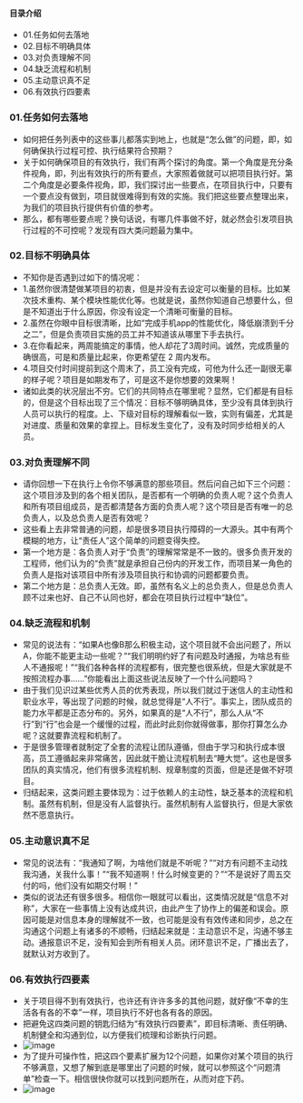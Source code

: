 #### 目录介绍
- 01.任务如何去落地
- 02.目标不明确具体
- 03.对负责理解不同
- 04.缺乏流程和机制
- 05.主动意识真不足
- 06.有效执行四要素






### 01.任务如何去落地
- 如何把任务列表中的这些事儿都落实到地上，也就是“怎么做”的问题，即，如何确保执行过程可控、执行结果符合预期？
- 关于如何确保项目的有效执行，我们有两个探讨的角度。第一个角度是充分条件视角，即，列出有效执行的所有要点，大家照着做就可以把项目执行好。第二个角度是必要条件视角，即，我们探讨出一些要点，在项目执行中，只要有一个要点没有做到，项目就很难得到有效的实施。我们把这些要点整理出来，为我们的项目执行提供有价值的参考。
- 那么，都有哪些要点呢？换句话说，有哪几件事做不好，就必然会引发项目执行过程的不可控呢？发现有四大类问题最为集中。


### 02.目标不明确具体
- 不知你是否遇到过如下的情况呢：
- 1.虽然你很清楚做某项目的初衷，但是并没有去设定可以衡量的目标。比如某次技术重构、某个模块性能优化等。也就是说，虽然你知道自己想要什么，但是不知道出于什么原因，你没有设定一个清晰可衡量的目标。
- 2.虽然在你眼中目标很清晰，比如“完成手机app的性能优化，降低崩溃到千分之二”，但是负责项目实施的员工并不知道该从哪里下手去执行。
- 3.在你看起来，两周能搞定的事情，他人却花了3周时间。诚然，完成质量的确很高，可是和质量比起来，你更希望在 2 周内发布。
- 4.项目交付时间提前到这个周末了，员工没有完成，可他为什么还一副很无辜的样子呢？项目是如期发布了，可是这不是你想要的效果啊！
- 诸如此类的状况层出不穷。它们的共同特点在哪里呢？显然，它们都是有目标的，但是这个目标出现了三个情况：目标不够明确具体，至少没有具体到执行人员可以执行的程度。上、下级对目标的理解看似一致，实则有偏差，尤其是对进度、质量和效果的拿捏上。目标发生变化了，没有及时同步给相关的人员。



### 03.对负责理解不同
- 请你回想一下在执行上令你不够满意的那些项目。然后问自己如下三个问题：这个项目涉及到的各个相关团队，是否都有一个明确的负责人呢？这个负责人和所有项目组成员，是否都清楚各方面的负责人呢？这个项目是否有唯一的总负责人，以及总负责人是否有效呢？
- 这些看上去非常普通的问题，却是很多项目执行障碍的一大源头。其中有两个模糊的地方，让“责任人”这个简单的问题变得失控。
- 第一个地方是：各负责人对于“负责”的理解常常是不一致的。很多负责开发的工程师，他们认为的“负责”就是承担自己份内的开发工作，而项目某一角色的负责人是指对该项目中所有涉及项目执行和协调的问题都要负责。
- 第二个地方是：总负责人无效。即，虽然有名义上的总负责人，但是总负责人顾不过来也好、自己不认同也好，都会在项目执行过程中“缺位”。



### 04.缺乏流程和机制
- 常见的说法有：“如果A也像B那么积极主动，这个项目就不会出问题了，所以A，你能不能更主动一些呢？”“我们明明约好了有问题及时通报，为啥总有些人不通报呢！”“我们各种各样的流程都有，很完整也很系统，但是大家就是不按照流程办事……”你能看出上面这些说法反映了一个什么问题吗？
- 由于我们见识过某些优秀人员的优秀表现，所以我们就过于迷信人的主动性和职业水平，等出现了问题的时候，就总觉得是“人不行”。事实上，团队成员的能力水平都是正态分布的。另外，如果真的是“人不行”，那么人从“不行”到“行”也会是一个缓慢的过程，而此时此刻你就得做事，那你打算怎么办呢？这就要靠流程和机制了。
- 于是很多管理者就制定了全套的流程让团队遵循，但由于学习和执行成本很高，员工遵循起来非常痛苦，因此就干脆让流程机制去“睡大觉”。这也是很多团队的真实情况，他们有很多流程机制、规章制度的页面，但是还是做不好项目。
- 归结起来，这类问题主要体现为：过于依赖人的主动性，缺乏基本的流程和机制。虽然有机制，但是没有人监督执行。虽然机制有人监督执行，但是大家依然不愿意执行。


### 05.主动意识真不足
- 常见的说法有：“我通知了啊，为啥他们就是不听呢？”“对方有问题不主动找我沟通，关我什么事！”“我不知道啊！什么时候变更的？”“不是说好了周五交付的吗，他们没有如期交付啊！”
- 类似的说法还有很多很多。相信你一眼就可以看出，这类情况就是“信息不对称”，大家在一些事情上没有达成共识，由此产生了协作上的偏差和误会。原因可能是对信息本身的理解就不一致，也可能是没有有效传递和同步，总之在沟通这个问题上有诸多的不顺畅，归结起来就是：主动意识不足，沟通不够主动。通报意识不足，没有知会到所有相关人员。闭环意识不足，广播出去了，就默认对方收到了。



### 06.有效执行四要素
- 关于项目得不到有效执行，也许还有许许多多的其他问题，就好像“不幸的生活各有各的不幸”一样，项目执行不好也各有各的原因。
- 把避免这四类问题的钥匙归结为“有效执行四要素”，即目标清晰、责任明确、机制健全和沟通到位，以方便我们梳理和诊断执行问题。
- ![image](https://static001.geekbang.org/resource/image/15/98/15a71a04ffeaa5b09c1aa6952d6ae298.png)
- 为了提升可操作性，把这四个要素扩展为12个问题，如果你对某个项目的执行不够满意，又想了解到底是哪里出了问题的时候，就可以参照这个“问题清单”检查一下。相信很快你就可以找到问题所在，从而对症下药。
- ![image](https://static001.geekbang.org/resource/image/8a/6f/8a6ec8ff2d0a9efb23b5585a5ef1536f.png)









